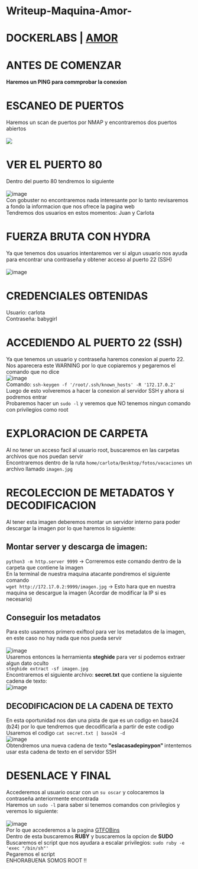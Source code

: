 # Writeup-Maquina-Amor-
# DOCKERLABS | [AMOR](https://dockerlabs.es/#/)

# ANTES DE COMENZAR
#### Haremos un PING para commprobar la conexion

# ESCANEO DE PUERTOS
Haremos un scan de puertos por NMAP y encontraremos dos puertos abiertos
<br> 
<br>
<img src="https://github.com/user-attachments/assets/4520b4ec-07d8-4267-b15c-ca87ee290173">

# VER EL PUERTO 80
Dentro del puerto 80 tendremos lo siguiente
<br>
<br>
![image](https://github.com/user-attachments/assets/3c4052bb-6011-4e11-9415-c2fe7d97a705)
<br>
Con gobuster no encontraremos nada interesante por lo tanto revisaremos a fondo la informacion que nos ofrece la pagina web
<br>
Tendremos dos usuarios en estos momentos: Juan y Carlota

# FUERZA BRUTA CON HYDRA
Ya que tenemos dos usuarios intentaremos ver si algun usuario nos ayuda para encontrar una contraseña y obtener acceso al puerto 22 (SSH)
<br>
<br>
![image](https://github.com/user-attachments/assets/8e9f3d7e-aad9-4cb3-b589-a62355cb502c)

# CREDENCIALES OBTENIDAS
Usuario: carlota 
<br>
Contraseña: babygirl

# ACCEDIENDO AL PUERTO 22 (SSH)
Ya que tenemos un usuario y contraseña haremos conexion al puerto 22.
<br> 
Nos aparecera este WARNING por lo que copiaremos y pegaremos el comando que no dice
<br> 
![image](https://github.com/user-attachments/assets/fbfe1274-b813-407f-9e81-e5c7233d71d5)
<br>
Comando: `ssh-keygen -f '/root/.ssh/known_hosts' -R '172.17.0.2'`
<br>
Luego de esto volveremos a hacer la conexion al servidor SSH y ahora si podremos entrar
<br>
Probaremos hacer un `sudo -l` y veremos que NO tenemos ningun comando con privilegios como root

# EXPLORACION DE CARPETA
Al no tener un acceso facil al usuario root, buscaremos en las carpetas archivos que nos puedan servir
<br>
Encontraremos dentro de la ruta `home/carlota/Desktop/fotos/vacaciones` un archivo llamado `imagen.jpg`

# RECOLECCION DE METADATOS Y DECODIFICACION
Al tener esta imagen deberemos montar un servidor interno para poder descargar la imagen por lo que haremos lo siguiente:
<br>
## Montar server y descarga de imagen: 
`python3 -m http.server 9999` -> Correremos este comando dentro de la carpeta que contiene la imagen
<br>
En la terminal de nuestra maquina atacante pondremos el siguiente comando 
<br>
`wget http://172.17.0.2:9999/imagen.jpg` -> Esto hara que en nuestra maquina se descargue la imagen (Acordar de modificar la IP si es necesario)
<br>
## Conseguir los metadatos
Para esto usaremos primero exiftool para ver los metadatos de la imagen, en este caso no hay nada que nos pueda servir
<br>
<br>
![image](https://github.com/user-attachments/assets/9d8f9a99-502f-4259-96a5-3fd965a399b1)
<br>
Usaremos entonces la herramienta <b>steghide</b> para ver si podemos extraer algun dato oculto
<br>
`steghide extract -sf imagen.jpg`
<br>
Encontraremos el siguiente archivo: <b>secret.txt</b> que contiene la siguiente cadena de texto:
<br>
![image](https://github.com/user-attachments/assets/1c6908eb-35a3-44cc-9d1f-9475f74b9cae)
<br>
## DECODIFICACION DE LA CADENA DE TEXTO
En esta oportunidad nos dan una pista de que es un codigo en base24 (b24) por lo que tendremos que decodificarla a partir de este codigo
<br>
Usaremos el codigo `cat secret.txt | base24 -d`
<br>
![image](https://github.com/user-attachments/assets/5d826c80-e0cc-4aac-9478-48051590a622)
<br>
Obtendremos una nueva cadena de texto <b> "eslacasadepinypon" </b> intentemos usar esta cadena de texto en el servidor SSH

# DESENLACE Y FINAL
Accederemos al usuario oscar con un `su oscar` y colocaremos la contraseña anteriormente encontrada
<br>
Haremos un `sudo -l` para saber si tenemos comandos con privilegios y veremos lo siguiente:
<br>
<br>
![image](https://github.com/user-attachments/assets/89fa0832-0552-4ed3-8620-0bb1c5de2f21)
<br>
Por lo que accederemos a la pagina [GTFOBins]([url](https://gtfobins.github.io/gtfobins/ruby/#sudo))
<br>
Dentro de esta buscaremos <b>RUBY</b> y buscaremos la opcion de <b>SUDO</b>
<br>
Buscaremos el script que nos ayudara a escalar privilegios: `sudo ruby -e 'exec "/bin/sh"'`
<br>
Pegaremos el script 
<br>
ENHORABUENA SOMOS ROOT !!






